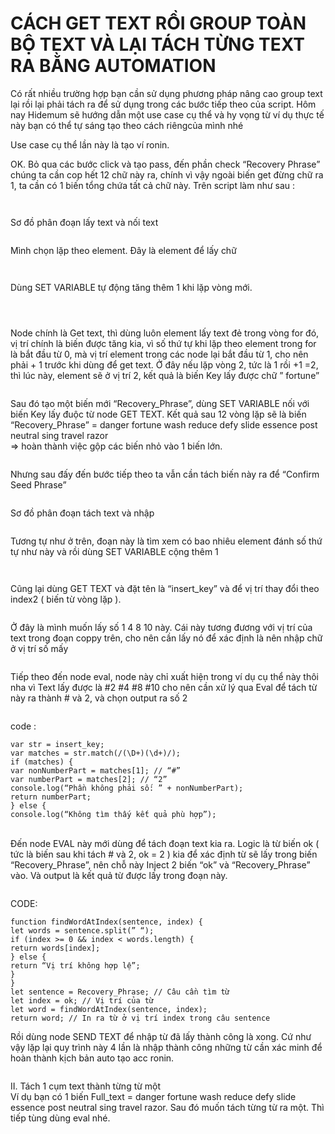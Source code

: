 # CÁCH GET TEXT RỒI GROUP TOÀN BỘ TEXT VÀ LẠI TÁCH TỪNG TEXT RA BẰNG AUTOMATION

Có rất nhiều trường hợp bạn cần sử dụng phương pháp nâng cao group text lại rồi lại phải tách ra để sử dụng trong các bước tiếp theo của script. Hôm nay Hidemum sẽ hướng dẫn một use case cụ thể và hy vọng từ ví dụ thực tế này bạn có thể tự sáng tạo theo cách riêngcủa mình nhé

Use case cụ thể lần này là tạo ví ronin.

OK. Bỏ qua các bước click và tạo pass, đến phần check “Recovery Phrase” chúng ta cần cop hết 12 chữ này ra, chính vì vậy ngoài biến get đừng chữ ra 1, ta cần có 1 biến tổng chứa tất cả chữ này. Trên script làm như sau :

<figure><img src="../../../.gitbook/assets/image (162).png" alt=""><figcaption></figcaption></figure>

<figure><img src="../../../.gitbook/assets/image (163).png" alt=""><figcaption></figcaption></figure>

Sơ đồ phân đoạn lấy text và nối text

<figure><img src="../../../.gitbook/assets/image (164).png" alt=""><figcaption></figcaption></figure>

Mình chọn lặp theo element. Đây là element để lấy chữ

<figure><img src="../../../.gitbook/assets/image (165).png" alt=""><figcaption></figcaption></figure>

<figure><img src="../../../.gitbook/assets/image (166).png" alt=""><figcaption></figcaption></figure>

Dùng SET VARIABLE tự động tăng thêm 1 khi lặp vòng mới.

<figure><img src="../../../.gitbook/assets/image (167).png" alt=""><figcaption></figcaption></figure>

<figure><img src="../../../.gitbook/assets/image (168).png" alt=""><figcaption></figcaption></figure>

<figure><img src="../../../.gitbook/assets/image (169).png" alt=""><figcaption></figcaption></figure>

Node chính là Get text, thì dùng luôn element lấy text đẻ trong vòng for đó, vị trí chính là biến được tăng kia, vì số thứ tự khi lặp theo element trong for là bắt đầu từ 0, mà vị trí element trong các node lại bắt đầu từ 1, cho nên phải + 1 trước khi dùng để get text. Ở đây nếu lặp vòng 2, tức là 1 rồi +1 =2, thì lúc này, element sẽ ở vị trí 2, kết quả là biến Key lấy được chữ ” fortune”

<figure><img src="../../../.gitbook/assets/image (170).png" alt=""><figcaption></figcaption></figure>

Sau đó tạo một biến mới “Recovery\_Phrase”, dùng SET VARIABLE nối với biến Key lấy đuộc từ node GET TEXT. Kết quả sau 12 vòng lặp sẽ là biến “Recovery\_Phrase” = danger fortune wash reduce defy slide essence post neutral sing travel razor\
\=> hoàn thành việc gộp các biến nhỏ vào 1 biến lớn.

<figure><img src="../../../.gitbook/assets/image (171).png" alt=""><figcaption></figcaption></figure>

Nhưng sau đấy đến bước tiếp theo ta vẫn cần tách biến này ra để “Confirm Seed Phrase”

<figure><img src="../../../.gitbook/assets/image (172).png" alt=""><figcaption></figcaption></figure>

Sơ đồ phân đoạn tách text và nhập

<figure><img src="../../../.gitbook/assets/image (173).png" alt=""><figcaption></figcaption></figure>

Tương tự như ở trên, đoạn này là tìm xem có bao nhiêu element đánh số thứ tự như này và rồi dùng SET VARIABLE cộng thêm 1

<figure><img src="../../../.gitbook/assets/image (174).png" alt=""><figcaption></figcaption></figure>

<figure><img src="../../../.gitbook/assets/image (175).png" alt=""><figcaption></figcaption></figure>

Cũng lại dùng GET TEXT và đặt tên là “insert\_key” và để vị trí thay đổi theo index2 ( biến từ vòng lặp ).

<figure><img src="../../../.gitbook/assets/image (176).png" alt=""><figcaption></figcaption></figure>

Ở đây là mình muốn lấy số 1 4 8 10 này. Cái này tương đương với vị trí của text trong đoạn coppy trên, cho nên cần lấy nó để xác định là nên nhập chữ ở vị trí số mấy

<figure><img src="../../../.gitbook/assets/image (177).png" alt=""><figcaption></figcaption></figure>

Tiếp theo đến node eval, node này chỉ xuất hiện trong ví dụ cụ thể này thôi nha vì Text lấy được là #2 #4 #8 #10 cho nên cần xử lý qua Eval để tách từ này ra thành # và 2, và chọn output ra số 2

<figure><img src="../../../.gitbook/assets/image (179).png" alt=""><figcaption></figcaption></figure>

code :&#x20;

```
var str = insert_key;
var matches = str.match(/(\D+)(\d+)/);
if (matches) {
var nonNumberPart = matches[1]; // “#”
var numberPart = matches[2]; // “2”
console.log(“Phần không phải số: ” + nonNumberPart);
return numberPart;
} else {
console.log(“Không tìm thấy kết quả phù hợp”);
```

\
Đến node EVAL này mới dùng để tách đoạn text kia ra. Logic là từ biến ok ( tức là biến sau khi tách # và 2, ok = 2 ) kia để xác định từ sẽ lấy trong biến “Recovery\_Phrase”, nên chỗ này Inject 2 biến “ok” và “Recovery\_Phrase” vào. Và output là kết quả từ được lấy trong đoạn này.

<figure><img src="../../../.gitbook/assets/image (180).png" alt=""><figcaption></figcaption></figure>

CODE:

```
function findWordAtIndex(sentence, index) {
let words = sentence.split(” “);
if (index >= 0 && index < words.length) {
return words[index];
} else {
return “Vị trí không hợp lệ”;
}
}
let sentence = Recovery_Phrase; // Câu cần tìm từ
let index = ok; // Vị trí của từ
let word = findWordAtIndex(sentence, index);
return word; // In ra từ ở vị trí index trong câu sentence
```

Rồi dùng node SEND TEXT để nhập từ đã lấy thành công là xong. Cứ như vậy lặp lại quy trình này 4 lần là nhập thành công những từ cần xác minh để hoàn thành kịch bản auto tạo acc ronin.

<figure><img src="../../../.gitbook/assets/image (181).png" alt=""><figcaption></figcaption></figure>

II. Tách 1 cụm text thành từng từ một\
Ví dụ bạn có 1 biến Full\_text = danger fortune wash reduce defy slide essence post neutral sing travel razor. Sau đó muốn tách từng từ ra một. Thì tiếp tùng dùng eval nhé.
